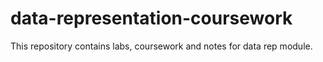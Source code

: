 # data-representation-coursework

This repository contains labs, coursework and notes for data rep module. 